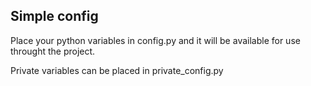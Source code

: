 ## Simple config

Place your python variables in config.py and it will be available for use throught the project.

Private variables can be placed in private_config.py